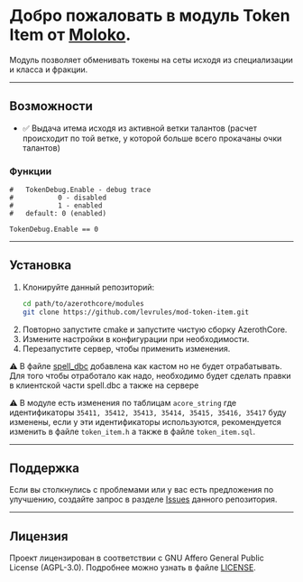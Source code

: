 # Добро пожаловать в модуль **Token Item** от [Moloko](https://github.com/levrules/mod-token-item).
Модуль позволяет обменивать токены на сеты исходя из специализации и класса и фракции.

---

## Возможности

- &#9989; Выдача итема исходя из активной ветки талантов (расчет происходит по той ветке, у которой больше всего прокачаны очки талантов)

### Функции

```
#   TokenDebug.Enable - debug trace
#           0 - disabled
#           1 - enabled
#   default: 0 (enabled)

TokenDebug.Enable == 0
```

---

## Установка

1. Клонируйте данный репозиторий:
   ```bash
   cd path/to/azerothcore/modules
   git clone https://github.com/levrules/mod-token-item.git
   ```
2. Повторно запустите cmake и запустите чистую сборку AzerothCore.
3. Измените настройки в конфигурации при необходимости.
4. Перезапустите сервер, чтобы применить изменения.

&#9888; В файле [spell_dbc](https://github.com/levrules/mod-token-item/blob/67e9b15d7dcc672f332bf1e037878ed64f9eb56b/data/sql/world/token_item.sql#L12) добавлена как кастом но не будет отрабатывать. Для того чтобы отработало как надо, необходимо будет сделать правки в клиентской части spell.dbc а также на сервере

&#9888; В модуле есть изменения по таблицам `acore_string` где идентификаторы `35411, 35412, 35413, 35414, 35415, 35416, 35417` буду изменены, если у эти идентификаторы используются, рекомендуется изменить в файле `token_item.h` а также в файле `token_item.sql`.

---

## Поддержка

Если вы столкнулись с проблемами или у вас есть предложения по улучшению, создайте запрос в разделе [Issues](https://github.com/levrules/mod-token-item) данного репозитория.

---

## Лицензия

Проект лицензирован в соответствии с GNU Affero General Public License (AGPL-3.0). Подробнее можно узнать в файле [LICENSE](LICENSE).
